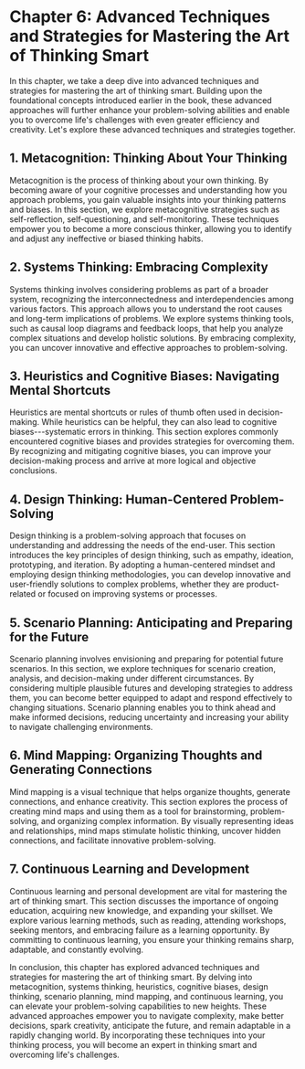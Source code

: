 Chapter 6: Advanced Techniques and Strategies for Mastering the Art of Thinking Smart
=====================================================================================

In this chapter, we take a deep dive into advanced techniques and strategies for mastering the art of thinking smart. Building upon the foundational concepts introduced earlier in the book, these advanced approaches will further enhance your problem-solving abilities and enable you to overcome life's challenges with even greater efficiency and creativity. Let's explore these advanced techniques and strategies together.

**1. Metacognition: Thinking About Your Thinking**
--------------------------------------------------

Metacognition is the process of thinking about your own thinking. By becoming aware of your cognitive processes and understanding how you approach problems, you gain valuable insights into your thinking patterns and biases. In this section, we explore metacognitive strategies such as self-reflection, self-questioning, and self-monitoring. These techniques empower you to become a more conscious thinker, allowing you to identify and adjust any ineffective or biased thinking habits.

**2. Systems Thinking: Embracing Complexity**
---------------------------------------------

Systems thinking involves considering problems as part of a broader system, recognizing the interconnectedness and interdependencies among various factors. This approach allows you to understand the root causes and long-term implications of problems. We explore systems thinking tools, such as causal loop diagrams and feedback loops, that help you analyze complex situations and develop holistic solutions. By embracing complexity, you can uncover innovative and effective approaches to problem-solving.

**3. Heuristics and Cognitive Biases: Navigating Mental Shortcuts**
-------------------------------------------------------------------

Heuristics are mental shortcuts or rules of thumb often used in decision-making. While heuristics can be helpful, they can also lead to cognitive biases---systematic errors in thinking. This section explores commonly encountered cognitive biases and provides strategies for overcoming them. By recognizing and mitigating cognitive biases, you can improve your decision-making process and arrive at more logical and objective conclusions.

**4. Design Thinking: Human-Centered Problem-Solving**
------------------------------------------------------

Design thinking is a problem-solving approach that focuses on understanding and addressing the needs of the end-user. This section introduces the key principles of design thinking, such as empathy, ideation, prototyping, and iteration. By adopting a human-centered mindset and employing design thinking methodologies, you can develop innovative and user-friendly solutions to complex problems, whether they are product-related or focused on improving systems or processes.

**5. Scenario Planning: Anticipating and Preparing for the Future**
-------------------------------------------------------------------

Scenario planning involves envisioning and preparing for potential future scenarios. In this section, we explore techniques for scenario creation, analysis, and decision-making under different circumstances. By considering multiple plausible futures and developing strategies to address them, you can become better equipped to adapt and respond effectively to changing situations. Scenario planning enables you to think ahead and make informed decisions, reducing uncertainty and increasing your ability to navigate challenging environments.

**6. Mind Mapping: Organizing Thoughts and Generating Connections**
-------------------------------------------------------------------

Mind mapping is a visual technique that helps organize thoughts, generate connections, and enhance creativity. This section explores the process of creating mind maps and using them as a tool for brainstorming, problem-solving, and organizing complex information. By visually representing ideas and relationships, mind maps stimulate holistic thinking, uncover hidden connections, and facilitate innovative problem-solving.

**7. Continuous Learning and Development**
------------------------------------------

Continuous learning and personal development are vital for mastering the art of thinking smart. This section discusses the importance of ongoing education, acquiring new knowledge, and expanding your skillset. We explore various learning methods, such as reading, attending workshops, seeking mentors, and embracing failure as a learning opportunity. By committing to continuous learning, you ensure your thinking remains sharp, adaptable, and constantly evolving.

In conclusion, this chapter has explored advanced techniques and strategies for mastering the art of thinking smart. By delving into metacognition, systems thinking, heuristics, cognitive biases, design thinking, scenario planning, mind mapping, and continuous learning, you can elevate your problem-solving capabilities to new heights. These advanced approaches empower you to navigate complexity, make better decisions, spark creativity, anticipate the future, and remain adaptable in a rapidly changing world. By incorporating these techniques into your thinking process, you will become an expert in thinking smart and overcoming life's challenges.
